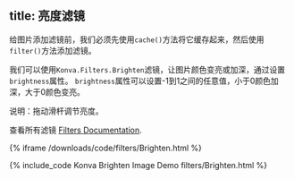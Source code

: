 title: 亮度滤镜
---
给图片添加滤镜前，我们必须先使用`cache()`方法将它缓存起来，然后使用`filter()`方法添加滤镜。

我们可以使用`Konva.Filters.Brighten`滤镜，让图片颜色变亮或加深，通过设置`brightness`属性。
`brightness`属性可以设置-1到1之间的任意值，小于0颜色加深，大于0颜色变亮。

说明：拖动滑杆调节亮度。

查看所有滤镜 [Filters Documentation](/api/Konva.Filters.html).

{% iframe /downloads/code/filters/Brighten.html %}

{% include_code Konva Brighten Image Demo filters/Brighten.html %}
